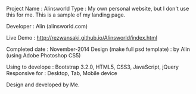 Project Name : Alinsworld 
Type : My own personal website, but I don't use this for me. This is a sample of my landing page. 

Developer : Alin (alinsworld.com)

Live Demo : http://rezwansaki.github.io/Alinsworld/index.html

Completed date : November-2014
Design (make full psd template) : by Alin (using Adobe Photoshop CS5)

Using to develope : Bootstrap 3.2.0, HTML5, CSS3, JavaScript, jQuery 
Responsive for : Desktop, Tab, Mobile device 

Design and developed by Me.

